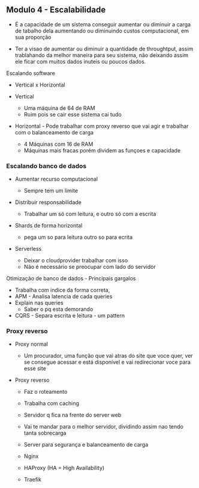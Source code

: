 ## Modulo 4 - Escalabilidade

  - É a capacidade de um sistema conseguir aumentar ou diminuir a carga de tabalho dela aumentando ou diminuindo custos computacional, em sua proporção

  - Ter a visao de aumentar ou diminuir a quantidade de throughtput, assim trablahando da melhor maneira para seu sistema, não deixando assim ele ficar com muitos dados inuteis ou poucos dados.

  Escalando software
  
  - Vertical x Horizontal

  - Vertical
    - Uma máquina de 64 de RAM
    - Ruim pois se cair esse sistema cai tudo

  - Horizontal - Pode trabalhar com proxy reverso que vai agir e trabalhar com o balanceamento de carga
    - 4 Máquinas com 16 de RAM
    - Máquinas mais fracas porém dividem as funçoes e capacidade

  ### Escalando banco de dados

  - Aumentar recurso computacional
    - Sempre tem um limite
  
  - Distribuir responsabilidade
    - Trabalhar um só com leitura, e outro só com a escrita
  
  - Shards de forma horizontal
    - pega um so para leitura outro so para ecrita

  - Serverless
    - Deixar o cloudprovider trabalhar com isso 
    - Não é necessário se preocupar com lado do servidor

  Otimização de banco de dados - Principais gargalos

  - Trabalha com indice da forma correta, 
  - APM - Analisa latencia de cada queries 
  - Explain nas queries
    - Saber o pq esta demorando
  - CQRS - Separa escrita e leitura - um pattern

  
  ### Proxy reverso

  - Proxy normal
    - Um procurador, uma função que vai atras do site que voce quer, ver se consegue acessar e está disponível e vai redirecionar voce para esse site
  
  - Proxy reverso
    - Faz o roteamento
    - Trabalha com caching
    - Servidor q fica na frente do server web
    - Vai te mandar para o melhor servidor, dividindo assim nao tendo tanta sobrecarga
    - Server para segurança e balanceamento de carga

    - Nginx
    - HAProxy (HA = High Availability)
    - Traefik

